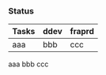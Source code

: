 ### Status

| Tasks                     | ddev                      | fraprd                |
| ------------------------- | ------------------------- | --------------------- |
| aaa                       | bbb                       | ccc                   |
  aaa                         bbb                         ccc
